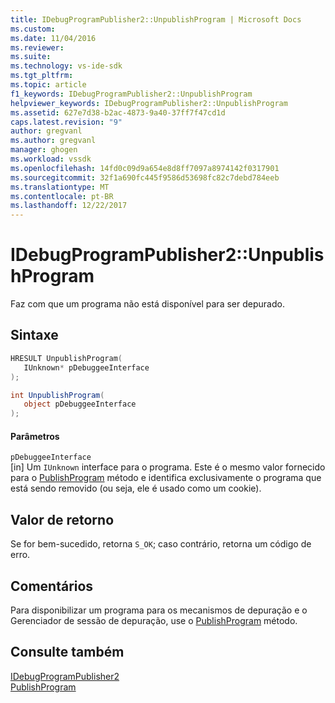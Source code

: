 ```yaml
---
title: IDebugProgramPublisher2::UnpublishProgram | Microsoft Docs
ms.custom: 
ms.date: 11/04/2016
ms.reviewer: 
ms.suite: 
ms.technology: vs-ide-sdk
ms.tgt_pltfrm: 
ms.topic: article
f1_keywords: IDebugProgramPublisher2::UnpublishProgram
helpviewer_keywords: IDebugProgramPublisher2::UnpublishProgram
ms.assetid: 627e7d38-b2ac-4873-9a40-37ff7f47cd1d
caps.latest.revision: "9"
author: gregvanl
ms.author: gregvanl
manager: ghogen
ms.workload: vssdk
ms.openlocfilehash: 14fd0c09d9a654e8d8ff7097a8974142f0317901
ms.sourcegitcommit: 32f1a690fc445f9586d53698fc82c7debd784eeb
ms.translationtype: MT
ms.contentlocale: pt-BR
ms.lasthandoff: 12/22/2017
---
```

# <a name="idebugprogrampublisher2unpublishprogram"></a>IDebugProgramPublisher2::UnpublishProgram
Faz com que um programa não está disponível para ser depurado.  
  
## <a name="syntax"></a>Sintaxe  
  
```cpp  
HRESULT UnpublishProgram(  
   IUnknown* pDebuggeeInterface  
);  
```  
  
```csharp  
int UnpublishProgram(  
   object pDebuggeeInterface  
);  
```  
  
#### <a name="parameters"></a>Parâmetros  
 `pDebuggeeInterface`  
 [in] Um `IUnknown` interface para o programa. Este é o mesmo valor fornecido para o [PublishProgram](../../../extensibility/debugger/reference/idebugprogrampublisher2-publishprogram.md) método e identifica exclusivamente o programa que está sendo removido (ou seja, ele é usado como um cookie).  
  
## <a name="return-value"></a>Valor de retorno  
 Se for bem-sucedido, retorna `S_OK`; caso contrário, retorna um código de erro.  
  
## <a name="remarks"></a>Comentários  
 Para disponibilizar um programa para os mecanismos de depuração e o Gerenciador de sessão de depuração, use o [PublishProgram](../../../extensibility/debugger/reference/idebugprogrampublisher2-publishprogram.md) método.  
  
## <a name="see-also"></a>Consulte também  
 [IDebugProgramPublisher2](../../../extensibility/debugger/reference/idebugprogrampublisher2.md)   
 [PublishProgram](../../../extensibility/debugger/reference/idebugprogrampublisher2-publishprogram.md)